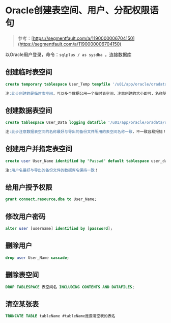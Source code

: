 # Oracle创建表空间、用户、分配权限语句

> 参考：[https://segmentfault.com/a/1190000006704150](https://segmentfault.com/a/1190000006704150)

以Oracle用户登录，命令：`sqlplus / as sysdba `，连接数据库

## 创建临时表空间

```sql
create temporary tablespace User_Temp tempfile '/u01/app/oracle/oradata/orcl/user_temp.dbf' size 200m autoextend on next 100m maxsize 20480m extent management local;

注:此步创建的是临时表空间，可以多个数据公用一个临时表空间，注意创建的大小即可，名称随意。
```

## 创建数据表空间

```sql
create tablespace User_Data logging datafile '/u01/app/oracle/oradata/orcl/user_data.dbf'  size 200m autoextend on next 100m maxsize 20480m extent management local;

注:此步注意数据表空间的名称最好与导出的备份文件所用的表空间名称一致，不一致容易报错！
```

## 创建用户并指定表空间

```sql
create user User_Name identified by "Passwd" default tablespace user_data temporary tablespace user_temp;

注:用户名最好与导出的备份文件的数据库名保持一致！
```

## 给用户授予权限

```sql
grant connect,resource,dba to User_Name;
```

## 修改用户密码

```sql
alter user [username] identified by [password];
```

## 删除用户

```sql
drop user User_Name cascade;  
```

## 删除表空间

```sql
DROP TABLESPACE 表空间名 INCLUDING CONTENTS AND DATAFILES;
```

## 清空某张表

```sql
TRUNCATE TABLE tableName #tableName是要清空表的表名
```